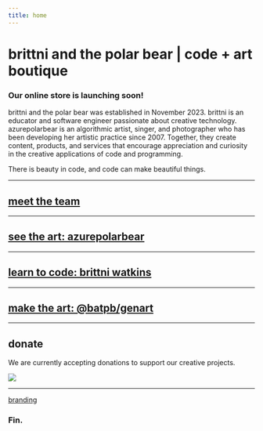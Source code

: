 ```yaml
---
title: home
---
```


# brittni and the polar bear | code + art boutique

### Our online store is launching soon!

brittni and the polar bear was established in November 2023.
brittni is an educator and software engineer passionate about creative technology.
azurepolarbear is an algorithmic artist, singer, and photographer
who has been developing her artistic practice since 2007.
Together, they create content, products, and services that encourage
appreciation and curiosity in the creative applications of code and programming.

There is beauty in code, and code can make beautiful things.

----

## [meet the team](./team.md)

---

## [see the art: azurepolarbear](https://azurepolarbear.github.io/)

---

## [learn to code: brittni watkins](https://blwatkins.github.io/learn-to-code/)

----

## [make the art: @batpb/genart](https://brittni-and-the-polar-bear.github.io/generative-art-library/)

----

## donate

We are currently accepting donations to support our creative projects.

<a href="https://www.buymeacoffee.com/brittniandthepolarbear"><img src="https://img.buymeacoffee.com/button-api/?text=Buy me a coffee&emoji=☕&slug=brittniandthepolarbear&button_colour=8828dc&font_colour=ffffff&font_family=Inter&outline_colour=ffffff&coffee_colour=FFDD00" /></a>

<script type='text/javascript' src='https://storage.ko-fi.com/cdn/widget/Widget_2.js'></script><script type='text/javascript'>kofiwidget2.init('Support me on Ko-fi', '8828dc', 'O5O717Q6YA');kofiwidget2.draw();</script>

----

[branding](./branding/brand-palettes.md)

### Fin.
